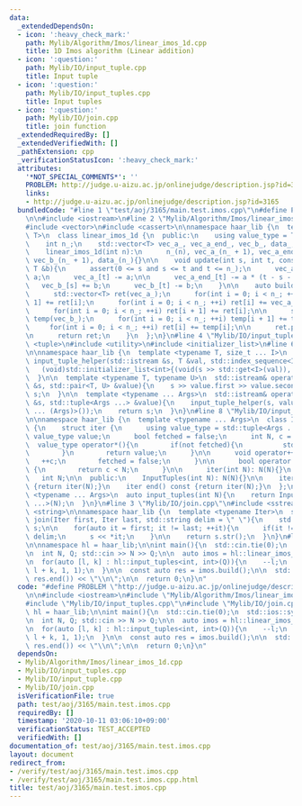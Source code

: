 ```yaml
---
data:
  _extendedDependsOn:
  - icon: ':heavy_check_mark:'
    path: Mylib/Algorithm/Imos/linear_imos_1d.cpp
    title: 1D Imos algorithm (Linear addition)
  - icon: ':question:'
    path: Mylib/IO/input_tuple.cpp
    title: Input tuple
  - icon: ':question:'
    path: Mylib/IO/input_tuples.cpp
    title: Input tuples
  - icon: ':question:'
    path: Mylib/IO/join.cpp
    title: join function
  _extendedRequiredBy: []
  _extendedVerifiedWith: []
  _pathExtension: cpp
  _verificationStatusIcon: ':heavy_check_mark:'
  attributes:
    '*NOT_SPECIAL_COMMENTS*': ''
    PROBLEM: http://judge.u-aizu.ac.jp/onlinejudge/description.jsp?id=3165
    links:
    - http://judge.u-aizu.ac.jp/onlinejudge/description.jsp?id=3165
  bundledCode: "#line 1 \"test/aoj/3165/main.test.imos.cpp\"\n#define PROBLEM \"http://judge.u-aizu.ac.jp/onlinejudge/description.jsp?id=3165\"\
    \n\n#include <iostream>\n#line 2 \"Mylib/Algorithm/Imos/linear_imos_1d.cpp\"\n\
    #include <vector>\n#include <cassert>\n\nnamespace haar_lib {\n  template <typename\
    \ T>\n  class linear_imos_1d {\n  public:\n    using value_type = T;\n\n  private:\n\
    \    int n_;\n    std::vector<T> vec_a_, vec_a_end_, vec_b_, data_;\n\n  public:\n\
    \    linear_imos_1d(int n):\n      n_(n), vec_a_(n_ + 1), vec_a_end_(n_ + 1),\
    \ vec_b_(n_ + 1), data_(n_){}\n\n    void update(int s, int t, const T &a, const\
    \ T &b){\n      assert(0 <= s and s <= t and t <= n_);\n      vec_a_[s + 1] +=\
    \ a;\n      vec_a_[t] -= a;\n\n      vec_a_end_[t] -= a * (t - s - 1);\n\n   \
    \   vec_b_[s] += b;\n      vec_b_[t] -= b;\n    }\n\n    auto build() const {\n\
    \      std::vector<T> ret(vec_a_);\n      for(int i = 0; i < n_; ++i) ret[i +\
    \ 1] += ret[i];\n      for(int i = 0; i < n_; ++i) ret[i] += vec_a_end_[i];\n\
    \      for(int i = 0; i < n_; ++i) ret[i + 1] += ret[i];\n\n      std::vector<T>\
    \ temp(vec_b_);\n      for(int i = 0; i < n_; ++i) temp[i + 1] += temp[i];\n \
    \     for(int i = 0; i < n_; ++i) ret[i] += temp[i];\n\n      ret.pop_back();\n\
    \n      return ret;\n    }\n  };\n}\n#line 4 \"Mylib/IO/input_tuples.cpp\"\n#include\
    \ <tuple>\n#include <utility>\n#include <initializer_list>\n#line 6 \"Mylib/IO/input_tuple.cpp\"\
    \n\nnamespace haar_lib {\n  template <typename T, size_t ... I>\n  static void\
    \ input_tuple_helper(std::istream &s, T &val, std::index_sequence<I ...>){\n \
    \   (void)std::initializer_list<int>{(void(s >> std::get<I>(val)), 0) ...};\n\
    \  }\n\n  template <typename T, typename U>\n  std::istream& operator>>(std::istream\
    \ &s, std::pair<T, U> &value){\n    s >> value.first >> value.second;\n    return\
    \ s;\n  }\n\n  template <typename ... Args>\n  std::istream& operator>>(std::istream\
    \ &s, std::tuple<Args ...> &value){\n    input_tuple_helper(s, value, std::make_index_sequence<sizeof\
    \ ... (Args)>());\n    return s;\n  }\n}\n#line 8 \"Mylib/IO/input_tuples.cpp\"\
    \n\nnamespace haar_lib {\n  template <typename ... Args>\n  class InputTuples\
    \ {\n    struct iter {\n      using value_type = std::tuple<Args ...>;\n     \
    \ value_type value;\n      bool fetched = false;\n      int N, c = 0;\n\n    \
    \  value_type operator*(){\n        if(not fetched){\n          std::cin >> value;\n\
    \        }\n        return value;\n      }\n\n      void operator++(){\n     \
    \   ++c;\n        fetched = false;\n      }\n\n      bool operator!=(iter &) const\
    \ {\n        return c < N;\n      }\n\n      iter(int N): N(N){}\n    };\n\n \
    \   int N;\n\n  public:\n    InputTuples(int N): N(N){}\n\n    iter begin() const\
    \ {return iter(N);}\n    iter end() const {return iter(N);}\n  };\n\n  template\
    \ <typename ... Args>\n  auto input_tuples(int N){\n    return InputTuples<Args\
    \ ...>(N);\n  }\n}\n#line 3 \"Mylib/IO/join.cpp\"\n#include <sstream>\n#include\
    \ <string>\n\nnamespace haar_lib {\n  template <typename Iter>\n  std::string\
    \ join(Iter first, Iter last, std::string delim = \" \"){\n    std::stringstream\
    \ s;\n\n    for(auto it = first; it != last; ++it){\n      if(it != first) s <<\
    \ delim;\n      s << *it;\n    }\n\n    return s.str();\n  }\n}\n#line 7 \"test/aoj/3165/main.test.imos.cpp\"\
    \n\nnamespace hl = haar_lib;\n\nint main(){\n  std::cin.tie(0);\n  std::ios::sync_with_stdio(false);\n\
    \n  int N, Q; std::cin >> N >> Q;\n\n  auto imos = hl::linear_imos_1d<int64_t>(N);\n\
    \n  for(auto [l, k] : hl::input_tuples<int, int>(Q)){\n    --l;\n    imos.update(l,\
    \ l + k, 1, 1);\n  }\n\n  const auto res = imos.build();\n\n  std::cout << hl::join(res.begin(),\
    \ res.end()) << \"\\n\";\n\n  return 0;\n}\n"
  code: "#define PROBLEM \"http://judge.u-aizu.ac.jp/onlinejudge/description.jsp?id=3165\"\
    \n\n#include <iostream>\n#include \"Mylib/Algorithm/Imos/linear_imos_1d.cpp\"\n\
    #include \"Mylib/IO/input_tuples.cpp\"\n#include \"Mylib/IO/join.cpp\"\n\nnamespace\
    \ hl = haar_lib;\n\nint main(){\n  std::cin.tie(0);\n  std::ios::sync_with_stdio(false);\n\
    \n  int N, Q; std::cin >> N >> Q;\n\n  auto imos = hl::linear_imos_1d<int64_t>(N);\n\
    \n  for(auto [l, k] : hl::input_tuples<int, int>(Q)){\n    --l;\n    imos.update(l,\
    \ l + k, 1, 1);\n  }\n\n  const auto res = imos.build();\n\n  std::cout << hl::join(res.begin(),\
    \ res.end()) << \"\\n\";\n\n  return 0;\n}\n"
  dependsOn:
  - Mylib/Algorithm/Imos/linear_imos_1d.cpp
  - Mylib/IO/input_tuples.cpp
  - Mylib/IO/input_tuple.cpp
  - Mylib/IO/join.cpp
  isVerificationFile: true
  path: test/aoj/3165/main.test.imos.cpp
  requiredBy: []
  timestamp: '2020-10-11 03:06:10+09:00'
  verificationStatus: TEST_ACCEPTED
  verifiedWith: []
documentation_of: test/aoj/3165/main.test.imos.cpp
layout: document
redirect_from:
- /verify/test/aoj/3165/main.test.imos.cpp
- /verify/test/aoj/3165/main.test.imos.cpp.html
title: test/aoj/3165/main.test.imos.cpp
---
```

